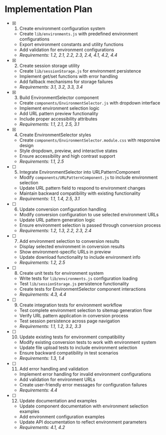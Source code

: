 # Implementation Plan

- [x] 1. Create environment configuration system
  - Create `lib/environments.js` with predefined environment configurations
  - Export environment constants and utility functions
  - Add validation for environment configurations
  - _Requirements: 1.2, 2.1, 2.2, 2.3, 2.4, 4.1, 4.2, 4.4_

- [x] 2. Create session storage utility
  - Create `lib/sessionStorage.js` for environment persistence
  - Implement get/set functions with error handling
  - Add fallback mechanisms for storage failures
  - _Requirements: 3.1, 3.2, 3.3, 3.4_

- [x] 3. Build EnvironmentSelector component
  - Create `components/EnvironmentSelector.js` with dropdown interface
  - Implement environment selection logic
  - Add URL pattern preview functionality
  - Include proper accessibility attributes
  - _Requirements: 1.1, 2.1, 2.5, 3.1_

- [x] 4. Create EnvironmentSelector styles
  - Create `components/EnvironmentSelector.module.css` with responsive design
  - Style dropdown, preview, and interactive states
  - Ensure accessibility and high contrast support
  - _Requirements: 1.1, 2.5_

- [ ] 5. Integrate EnvironmentSelector into URLPatternComponent
  - Modify `components/URLPatternComponent.js` to include environment selection
  - Update URL pattern field to respond to environment changes
  - Maintain backward compatibility with existing functionality
  - _Requirements: 1.1, 1.4, 2.5, 3.1_

- [ ] 6. Update conversion configuration handling
  - Modify conversion configuration to use selected environment URLs
  - Update URL pattern generation logic
  - Ensure environment selection is passed through conversion process
  - _Requirements: 1.2, 1.3, 2.2, 2.3, 2.4_

- [ ] 7. Add environment selection to conversion results
  - Display selected environment in conversion results
  - Show environment-specific URLs in preview
  - Update download functionality to include environment info
  - _Requirements: 1.2, 2.5_

- [ ] 8. Create unit tests for environment system
  - Write tests for `lib/environments.js` configuration loading
  - Test `lib/sessionStorage.js` persistence functionality
  - Create tests for EnvironmentSelector component interactions
  - _Requirements: 4.3, 4.4_

- [ ] 9. Create integration tests for environment workflow
  - Test complete environment selection to sitemap generation flow
  - Verify URL pattern application in conversion process
  - Test session persistence across page navigation
  - _Requirements: 1.1, 1.2, 3.2, 3.3_

- [ ] 10. Update existing tests for environment compatibility
  - Modify existing conversion tests to work with environment system
  - Update file upload tests to include environment selection
  - Ensure backward compatibility in test scenarios
  - _Requirements: 1.3, 1.4_

- [ ] 11. Add error handling and validation
  - Implement error handling for invalid environment configurations
  - Add validation for environment URLs
  - Create user-friendly error messages for configuration failures
  - _Requirements: 4.4_

- [ ] 12. Update documentation and examples
  - Update component documentation with environment selection examples
  - Add environment configuration examples
  - Update API documentation to reflect environment parameters
  - _Requirements: 4.1, 4.2_